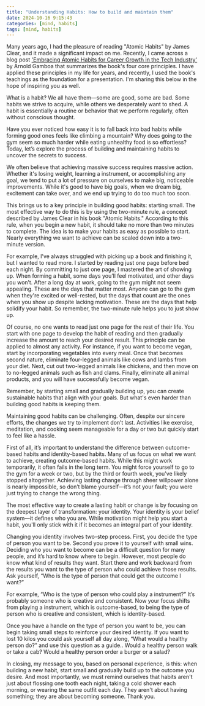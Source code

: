 ```yaml
---
title: "Understanding Habits: How to build and maintain them"
date: 2024-10-16 9:15:43
categories: [mind, habits]
tags: [mind, habits]	
---
```



<p>
Many years ago, I had the pleasure of reading "Atomic Habits" by James Clear, and it made a significant impact on me. Recently, I came across a blog post <a href="https://arnold.gamboa.ph/2024/02/13/embracing-atomic-habits-for-career-growth-in-the-tech-industry/" target="_blank">'Embracing Atomic Habits for Career Growth in the Tech Industry'</a>  by Arnold Gamboa that summarizes the book's four core principles. I have applied these principles in my life for years, and recently, I used the book's teachings as the foundation for a presentation. I'm sharing this below in the hope of inspiring you as well.

<p>
What is a habit? We all have them—some are good, some are bad. Some habits we strive to acquire, while others we desperately want to shed. A habit is essentially a routine or behavior that we perform regularly, often without conscious thought.
</p>
<p>
Have you ever noticed how easy it is to fall back into bad habits while forming good ones feels like climbing a mountain? Why does going to the gym seem so much harder while eating unhealthy food is so effortless? Today, let’s explore the process of building and maintaining habits to uncover the secrets to success.
</p>

<p>
We often believe that achieving massive success requires massive action. Whether it's losing weight, learning a instrument, or accomplishing any goal, we tend to put a lot of pressure on ourselves to make big, noticeable improvements. While it's good to have big goals, when we dream big, excitement can take over, and we end up trying to do too much too soon.
</p>
<p>
This brings us to a key principle in building good habits: starting small. The most effective way to do this is by using the two-minute rule, a concept described by James Clear in his book "Atomic Habits." According to this rule, when you begin a new habit, it should take no more than two minutes to complete. The idea is to make your habits as easy as possible to start. Nearly everything we want to achieve can be scaled down into a two-minute version.
</p>
<p>
For example, I’ve always struggled with picking up a book and finishing it, but I wanted to read more. I started by reading just one page before bed each night. By committing to just one page, I mastered the art of showing up. When forming a habit, some days you’ll feel motivated, and other days you won’t. After a long day at work, going to the gym might not seem appealing. These are the days that matter most. Anyone can go to the gym when they're excited or well-rested, but the days that count are the ones when you show up despite lacking motivation. These are the days that help solidify your habit. So remember, the two-minute rule helps you to just show up.
</p>
<p>
Of course, no one wants to read just one page for the rest of their life. You start with one page to develop the habit of reading and then gradually increase the amount to reach your desired result. This principle can be applied to almost any activity. For instance, if you want to become vegan, start by incorporating vegetables into every meal. Once that becomes second nature, eliminate four-legged animals like cows and lambs from your diet. Next, cut out two-legged animals like chickens, and then move on to no-legged animals such as fish and clams. Finally, eliminate all animal products, and you will have successfully become vegan.
</p>
<p>
Remember, by starting small and gradually building up, you can create sustainable habits that align with your goals. But what's even harder than building good habits is keeping them.
</p>

<p>
Maintaining good habits can be challenging. Often, despite our sincere efforts, the changes we try to implement don’t last. Activities like exercise, meditation, and cooking seem manageable for a day or two but quickly start to feel like a hassle.
</p>
<p>
First of all, it’s important to understand the difference between outcome-based habits and identity-based habits. Many of us focus on what we want to achieve, creating outcome-based habits. While this might work temporarily, it often fails in the long term. You might force yourself to go to the gym for a week or two, but by the third or fourth week, you've likely stopped altogether. Achieving lasting change through sheer willpower alone is nearly impossible, so don’t blame yourself—it’s not your fault; you were just trying to change the wrong thing.
</p>
<p>
The most effective way to create a lasting habit or change is by focusing on the deepest layer of transformation: your identity. Your identity is your belief system—it defines who you are. While motivation might help you start a habit, you'll only stick with it if it becomes an integral part of your identity.
</p>
<p>
Changing you identity involves two-step process. First, you decide the type of person you want to be. Second you prove it to yourself with small wins.
Deciding who you want to become can be a difficult question for many people, and it’s hard to know where to begin. However, most people do know what kind of results they want. Start there and work backward from the results you want to the type of person who could achieve those results. Ask yourself, “Who is the type of person that could get the outcome I want?” 
</p>
<p>
For example, “Who is the type of person who could play a instrument?” It’s probably someone who is creative and consistent. Now your focus shifts from playing a instrument, which is outcome-based, to being the type of person who is creative and consistent, which is identity-based.
</p>
<p>
Once you have a handle on the type of person you want to be, you can begin taking small steps to reinforce your desired identity. If you want to lost 10 kilos you could ask yourself all day along, “What would a healthy person do?” and use this question as a guide.. Would a healthy person walk or take a cab? Would a healthy person order a burger or a salad? 
</p>


<p>
In closing, my message to you, based on personal experience, is this: when building a new habit, start small and gradually build up to the outcome you desire. And most importantly, we must remind ourselves that habits aren't just about flossing one tooth each night, taking a cold shower each morning, or wearing the same outfit each day. They aren't about having something; they are about becoming someone. Thank you.
</p>

